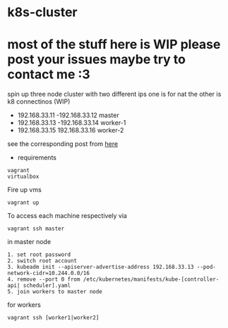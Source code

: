 # k8s-cluster
# most of the stuff here is WIP please post your issues maybe try to contact me :3 


spin up three node cluster with two different ips one is for nat the other is k8 connectinos (WIP)

* 192.168.33.11 -192.168.33.12 master
* 192.168.33.13 -192.168.33.14 worker-1
* 192.168.33.15 192.168.33.16 worker-2

see the corresponding post from [here](https://baykara.medium.com/setup-own-kubernetes-cluster-via-virtualbox-99a82605bfcc)

* requirements
```
vagrant
virtualbox
```

Fire up vms
``` 
vagrant up
```
To access each machine respectively via 
```
vagrant ssh master
```
in master node

```
1. set root password
2. switch root account
3. kubeadm init --apiserver-advertise-address 192.168.33.13 --pod-network-cidr=10.244.0.0/16
4. remove --port 0 from /etc/kubernetes/manifests/kube-[controller-api| scheduler].yaml
5. join workers to master node
```
for workers
```
vagrant ssh [worker1|worker2]
```

